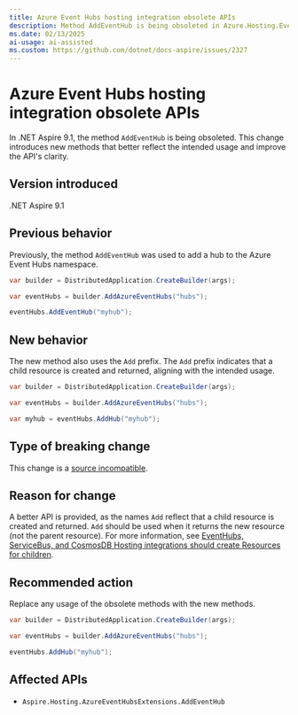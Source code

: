 ```yaml
---
title: Azure Event Hubs hosting integration obsolete APIs
description: Method AddEventHub is being obsoleted in Azure.Hosting.EventHubs.
ms.date: 02/13/2025
ai-usage: ai-assisted
ms.custom: https://github.com/dotnet/docs-aspire/issues/2327
---
```


# Azure Event Hubs hosting integration obsolete APIs

In .NET Aspire 9.1, the method `AddEventHub` is being obsoleted. This change introduces new methods that better reflect the intended usage and improve the API's clarity.

## Version introduced

.NET Aspire 9.1

## Previous behavior

Previously, the method `AddEventHub` was used to add a hub to the Azure Event Hubs namespace.

```csharp
var builder = DistributedApplication.CreateBuilder(args);

var eventHubs = builder.AddAzureEventHubs("hubs");

eventHubs.AddEventHub("myhub");
```

## New behavior

The new method also uses the `Add` prefix. The `Add` prefix indicates that a child resource is created and returned, aligning with the intended usage.

```csharp
var builder = DistributedApplication.CreateBuilder(args);

var eventHubs = builder.AddAzureEventHubs("hubs");

var myhub = eventHubs.AddHub("myhub");
```

## Type of breaking change

This change is a [source incompatible](../categories.md#source-compatibility).

## Reason for change

A better API is provided, as the names `Add` reflect that a child resource is created and returned. `Add` should be used when it returns the new resource (not the parent resource). For more information, see [EventHubs, ServiceBus, and CosmosDB Hosting integrations should create Resources for children](https://github.com/dotnet/aspire/issues/7407).

## Recommended action

Replace any usage of the obsolete methods with the new methods.

```csharp
var builder = DistributedApplication.CreateBuilder(args);

var eventHubs = builder.AddAzureEventHubs("hubs");

eventHubs.AddHub("myhub");
```

## Affected APIs

- `Aspire.Hosting.AzureEventHubsExtensions.AddEventHub`
